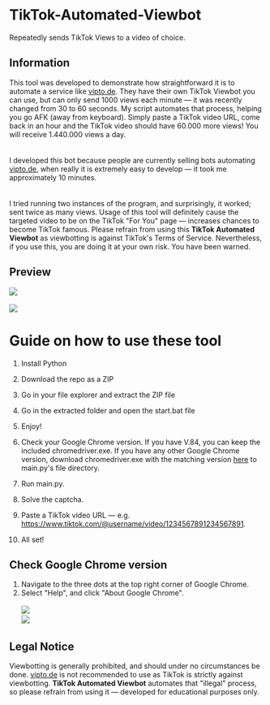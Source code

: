 # TikTok-Automated-Viewbot 
Repeatedly sends TikTok Views to a video of choice. 
    
## Information 
This tool was developed to demonstrate how straightforward it is to automate a service like [vipto.de](https://vipto.de/). They have their own TikTok Viewbot you can use, but can only send 1000 views each minute — it was recently changed from 30 to 60 seconds. My script automates that process, helping you go AFK (away from keyboard). Simply paste a TikTok video URL, come back in an hour and the TikTok video should have 60.000 more views! You will receive 1.440.000 views a day.<br><br>      
I developed this bot because people are currently selling bots automating [vipto.de](https://vipto.de/), when really it is extremely easy to develop — it took me approximately 10 minutes.<br><br>  
I tried running two instances of the program, and surprisingly, it worked; sent twice as many views. Usage of this tool will definitely cause the targeted video to be on the TikTok "For You" page — increases chances to become TikTok famous. Please refrain from using this **TikTok Automated Viewbot** as viewbotting is against TikTok's Terms of Service. Nevertheless, if you use this, you are doing it at your own risk. You have been warned.
   
## Preview   
![](https://i.imgur.com/BQdDgDs.png)<br>   
![](https://i.imgur.com/uNN4beu.png) 
  
# Guide on how to use these tool
  
1. Install Python   

2. Download the repo as a ZIP

3. Go in your file explorer and extract the ZIP file  
 
4. Go in the extracted folder and open the start.bat file  
     
5. Enjoy! 
    
1. Check your Google Chrome version. If you have V.84, you can keep the included chromedriver.exe. If you have any other Google Chrome version, download chromedriver.exe with the matching version [here](https://chromedriver.chromium.org/downloads) to main.py's file directory.  
2. Run main.py.   
3. Solve the captcha.  
4. Paste a TikTok video URL — e.g. https://www.tiktok.com/@username/video/1234567891234567891.   
5. All set! 
  
## Check Google Chrome version  
1. Navigate to the three dots at the top right corner of Google Chrome.
2. Select "Help", and click "About Google Chrome".<br>  
![](https://i.imgur.com/PiL1MEy.png)<br> 
![](https://i.imgur.com/aluXidt.png)  
  
## Legal Notice   
Viewbotting is generally prohibited, and should under no circumstances be done. [vipto.de](https://vipto.de/) is not recommended to use as TikTok is strictly against viewbotting. **TikTok Automated Viewbot** automates that "illegal" process, so please refrain from using it — developed for educational purposes only.  